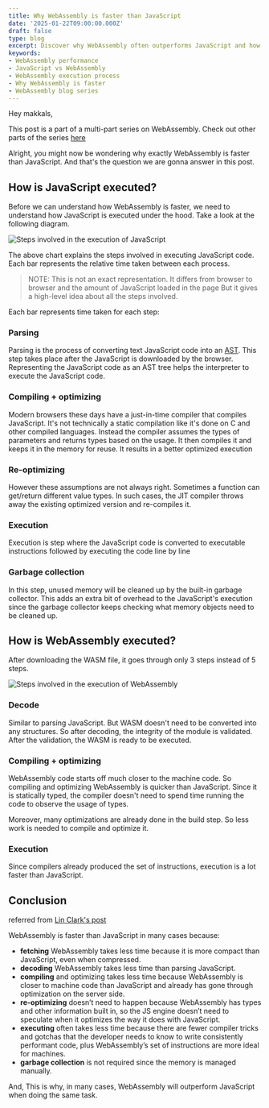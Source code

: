 ```yaml
---
title: Why WebAssembly is faster than JavaScript
date: '2025-01-22T09:00:00.000Z'
draft: false
type: blog
excerpt: Discover why WebAssembly often outperforms JavaScript and how it achieves faster execution by leveraging its design advantages.
keywords:
- WebAssembly performance
- JavaScript vs WebAssembly
- WebAssembly execution process
- Why WebAssembly is faster
- WebAssembly blog series
---
```


Hey makkals,

This post is a part of a multi-part series on WebAssembly. Check out other parts of the series [here](/blog/webassembly/webassembly-a-beginners-guide)

Alright, you might now be wondering why exactly WebAssembly is faster than JavaScript. And that's the question we are gonna answer in this post.

## How is JavaScript executed?
Before we can understand how WebAssembly is faster, we need to understand how JavaScript is executed under the hood. Take a look at the following diagram.

![Steps involved in the execution of JavaScript](https://firebasestorage.googleapis.com/v0/b/djhemath-site.firebasestorage.app/o/blogs%2Fwebassembly%2Fjs-execution.png?alt=media&token=aeef53a2-0a7a-4bcd-a761-27a5d71adb54)

The above chart explains the steps involved in executing JavaScript code. Each bar represents the relative time taken between each process.

> NOTE: This is not an exact representation. It differs from browser to browser and the amount of JavaScript loaded in the page
> But it gives a high-level idea about all the steps involved.


Each bar represents time taken for each step:
### Parsing
Parsing is the process of converting text JavaScript code into an [AST](https://en.wikipedia.org/wiki/Abstract_syntax_tree). This step takes place after the JavaScript is downloaded by the browser. Representing the JavaScript code as an AST tree helps the interpreter to execute the JavaScript code.

### Compiling + optimizing
Modern browsers these days have a just-in-time compiler that compiles JavaScript. It's not technically a static compilation like it's done on C and other compiled languages. Instead the compiler assumes the types of parameters and returns types based on the usage. It then compiles it and keeps it in the memory for reuse. It results in a better optimized execution

### Re-optimizing
However these assumptions are not always right. Sometimes a function can get/return different value types. In such cases, the JIT compiler throws away the existing optimized version and re-compiles it.

### Execution
Execution is step where the JavaScript code is converted to executable instructions followed by executing the code line by line

### Garbage collection
In this step, unused memory will be cleaned up by the built-in garbage collector. This adds an extra bit of overhead to the JavaScript's execution since the garbage collector keeps checking what memory objects need to be cleaned up.

## How is WebAssembly executed?
After downloading the WASM file, it goes through only 3 steps instead of 5 steps.

![Steps involved in the execution of WebAssembly](https://firebasestorage.googleapis.com/v0/b/djhemath-site.firebasestorage.app/o/blogs%2Fwebassembly%2Fwasm-execution.png?alt=media&token=b82b650d-dbea-4a51-9970-ec66c995c326)

### Decode
Similar to parsing JavaScript. But WASM doesn't need to be converted into any structures. So after decoding, the integrity of the module is validated. After the validation, the WASM is ready to be executed.

### Compiling + optimizing
WebAssembly code starts off much closer to the machine code. So compiling and optimizing WebAssembly is quicker than JavaScript. Since it is statically typed, the compiler doesn't need to spend time running the code to observe the usage of types.

Moreover, many optimizations are already done in the build step. So less work is needed to compile and optimize it.

### Execution
Since compilers already produced the set of instructions, execution is a lot faster than JavaScript.


## Conclusion
referred from [Lin Clark's post](https://hacks.mozilla.org/2017/02/what-makes-webassembly-fast/)

WebAssembly is faster than JavaScript in many cases because:

- **fetching** WebAssembly takes less time because it is more compact than JavaScript, even when compressed.
- **decoding** WebAssembly takes less time than parsing JavaScript.
- **compiling** and optimizing takes less time because WebAssembly is closer to machine code than JavaScript and already has gone through optimization on the server side.
- **re-optimizing** doesn’t need to happen because WebAssembly has types and other information built in, so the JS engine doesn’t need to speculate when it optimizes the way it does with JavaScript.
- **executing** often takes less time because there are fewer compiler tricks and gotchas that the developer needs to know to write consistently performant code, plus WebAssembly’s set of instructions are more ideal for machines.
- **garbage collection** is not required since the memory is managed manually.

And, This is why, in many cases, WebAssembly will outperform JavaScript when doing the same task.



